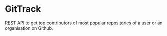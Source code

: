 # GitTrack
REST API to get top contributors of most popular repositories of a user or an organisation on Github.
